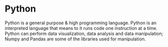 # Python
Python is a general purpose &amp; high programming language. Python is an interpreted language that means to it runs code one instruction at a time. Python can perform data visualization, data analysis and data manipulation; 
Numpy and Pandas are some of the libraries used for manipulation.
